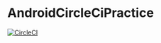 # AndroidCircleCiPractice

[![CircleCI](https://circleci.com/gh/igaryo/AndroidCircleCIPractice/tree/master.svg?style=svg)](https://circleci.com/gh/igaryo/AndroidCircleCIPractice/tree/master)
